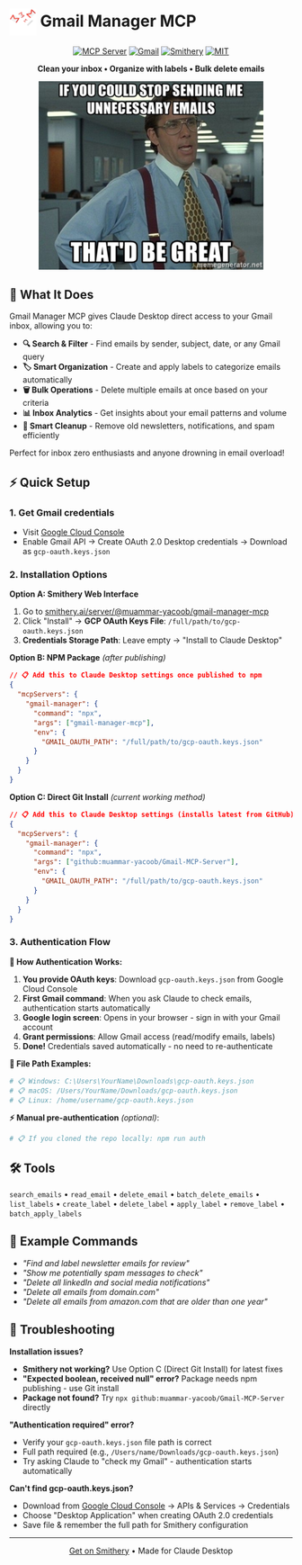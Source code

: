 # <img src="images/trash-mail.png" alt="Gmail Manager" width="48" height="48" style="vertical-align: middle;"> Gmail Manager MCP

<div align="center">

[![MCP Server](https://badge.mcpx.dev?type=server)](https://modelcontextprotocol.io)
[![Gmail](https://img.shields.io/badge/Gmail-EA4335?style=flat-square&logo=gmail&logoColor=white)](https://developers.google.com/gmail/api)
[![Smithery](https://smithery.ai/badge/@muammar-yacoob/gmail-manager-mcp)](https://smithery.ai/server/@muammar-yacoob/gmail-manager-mcp)
[![MIT](https://img.shields.io/badge/License-MIT-blue?style=flat-square)](LICENSE)

**Clean your inbox • Organize with labels • Bulk delete emails**

<img src="images/meme.png" alt="Stop sending me unnecessary emails meme" width="400">

</div>

## 🎯 What It Does

Gmail Manager MCP gives Claude Desktop direct access to your Gmail inbox, allowing you to:
- **🔍 Search & Filter** - Find emails by sender, subject, date, or any Gmail query
- **🏷️ Smart Organization** - Create and apply labels to categorize emails automatically  
- **🗑️ Bulk Operations** - Delete multiple emails at once based on your criteria
- **📊 Inbox Analytics** - Get insights about your email patterns and volume
- **🧹 Smart Cleanup** - Remove old newsletters, notifications, and spam efficiently

Perfect for inbox zero enthusiasts and anyone drowning in email overload!

## ⚡ Quick Setup

### 1. Get Gmail credentials
- Visit [Google Cloud Console](https://console.cloud.google.com/)
- Enable Gmail API → Create OAuth 2.0 Desktop credentials → Download as `gcp-oauth.keys.json`

### 2. Installation Options

**Option A: Smithery Web Interface**
1. Go to [smithery.ai/server/@muammar-yacoob/gmail-manager-mcp](https://smithery.ai/server/@muammar-yacoob/gmail-manager-mcp)
2. Click "Install" → **GCP OAuth Keys File**: `/full/path/to/gcp-oauth.keys.json`
3. **Credentials Storage Path**: Leave empty → "Install to Claude Desktop"

**Option B: NPM Package** *(after publishing)*
```json
// 📋 Add this to Claude Desktop settings once published to npm
{
  "mcpServers": {
    "gmail-manager": {
      "command": "npx",
      "args": ["gmail-manager-mcp"],
      "env": {
        "GMAIL_OAUTH_PATH": "/full/path/to/gcp-oauth.keys.json"
      }
    }
  }
}
```

**Option C: Direct Git Install** *(current working method)*
```json
// 📋 Add this to Claude Desktop settings (installs latest from GitHub)
{
  "mcpServers": {
    "gmail-manager": {
      "command": "npx",
      "args": ["github:muammar-yacoob/Gmail-MCP-Server"],
      "env": {
        "GMAIL_OAUTH_PATH": "/full/path/to/gcp-oauth.keys.json"
      }
    }
  }
}
```

### 3. Authentication Flow

**🔑 How Authentication Works:**
1. **You provide OAuth keys**: Download `gcp-oauth.keys.json` from Google Cloud Console
2. **First Gmail command**: When you ask Claude to check emails, authentication starts automatically
3. **Google login screen**: Opens in your browser - sign in with your Gmail account
4. **Grant permissions**: Allow Gmail access (read/modify emails, labels)
5. **Done!** Credentials saved automatically - no need to re-authenticate

**📁 File Path Examples:**
```bash
# 📋 Windows: C:\Users\YourName\Downloads\gcp-oauth.keys.json
# 📋 macOS: /Users/YourName/Downloads/gcp-oauth.keys.json  
# 📋 Linux: /home/username/gcp-oauth.keys.json
```

**⚡ Manual pre-authentication** *(optional)*:
```bash
# 📋 If you cloned the repo locally: npm run auth
```

## 🛠️ Tools

`search_emails` • `read_email` • `delete_email` • `batch_delete_emails` • `list_labels` • `create_label` • `delete_label` • `apply_label` • `remove_label` • `batch_apply_labels`

## 💬 Example Commands

- *"Find and label newsletter emails for review"*
- *"Show me potentially spam messages to check"*
- *"Delete all linkedIn and social media notifications"*
- *"Delete all emails from domain.com"*
- *"Delete all emails from amazon.com that are older than one year"*

## 🔧 Troubleshooting

**Installation issues?**
- **Smithery not working?** Use Option C (Direct Git Install) for latest fixes
- **"Expected boolean, received null" error?** Package needs npm publishing - use Git install
- **Package not found?** Try `npx github:muammar-yacoob/Gmail-MCP-Server` directly

**"Authentication required" error?**
- Verify your `gcp-oauth.keys.json` file path is correct
- Full path required (e.g., `/Users/name/Downloads/gcp-oauth.keys.json`)
- Try asking Claude to "check my Gmail" - authentication starts automatically

**Can't find gcp-oauth.keys.json?**
- Download from [Google Cloud Console](https://console.cloud.google.com/) → APIs & Services → Credentials
- Choose "Desktop Application" when creating OAuth 2.0 credentials
- Save file & remember the full path for Smithery configuration

---

<div align="center">
<a href="https://smithery.ai/server/@muammar-yacoob/gmail-manager-mcp">Get on Smithery</a> • Made for Claude Desktop
</div>